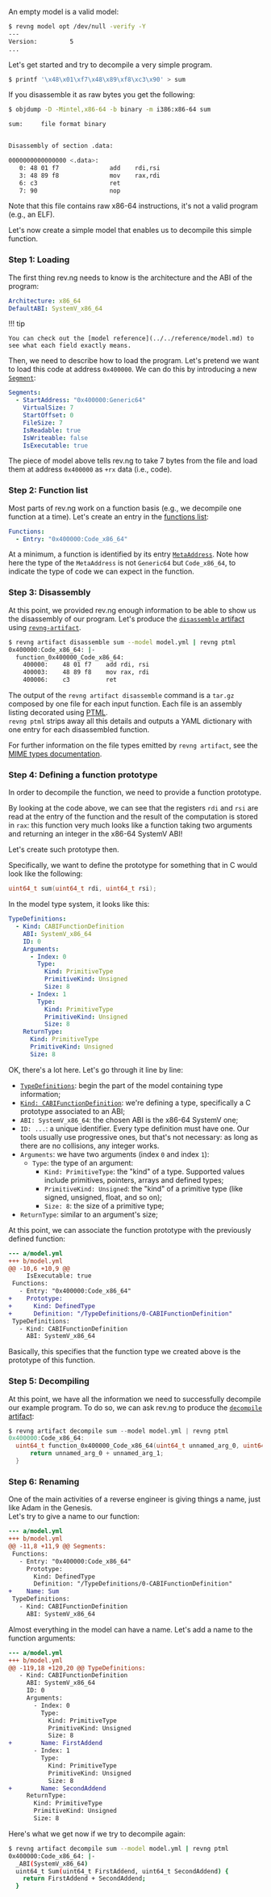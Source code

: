 An empty model is a valid model:

```bash
$ revng model opt /dev/null -verify -Y
---
Version:         5
...
```

Let's get started and try to decompile a very simple program.

```bash
$ printf '\x48\x01\xf7\x48\x89\xf8\xc3\x90' > sum
```

If you disassemble it as raw bytes you get the following:

```bash
$ objdump -D -Mintel,x86-64 -b binary -m i386:x86-64 sum

sum:     file format binary


Disassembly of section .data:

0000000000000000 <.data>:
   0: 48 01 f7              add    rdi,rsi
   3: 48 89 f8              mov    rax,rdi
   6: c3                    ret
   7: 90                    nop
```

Note that this file contains raw x86-64 instructions, it's not a valid program (e.g., an ELF).

Let's now create a simple model that enables us to decompile this simple function.

### Step 1: Loading

The first thing rev.ng needs to know is the architecture and the ABI of the program:

```yaml title="model.yml"
Architecture: x86_64
DefaultABI: SystemV_x86_64
```

!!! tip

    You can check out the [model reference](../../reference/model.md) to see what each field exactly means.

Then, we need to describe how to load the program.
Let's pretend we want to load this code at address `0x400000`.
We can do this by introducing a new [`Segment`](../../references/model.md#segment):

```yaml title="model.yml"
Segments:
  - StartAddress: "0x400000:Generic64"
    VirtualSize: 7
    StartOffset: 0
    FileSize: 7
    IsReadable: true
    IsWriteable: false
    IsExecutable: true
```

The piece of model above tells rev.ng to take 7 bytes from the file and load them at address `0x400000` as `+rx` data (i.e., code).

### Step 2: Function list

Most parts of rev.ng work on a function basis (e.g., we decompile one function at a time).
Let's create an entry in the [functions list](../../references/model.md#Binary.Functions):

```yaml title="model.yml"
Functions:
  - Entry: "0x400000:Code_x86_64"
```

At a minimum, a function is identified by its entry [`MetaAddress`](../key-concepts/metaaddress.md).
Note how here the type of the `MetaAddress` is not `Generic64` but `Code_x86_64`, to indicate the type of code we can expect in the function.

### Step 3: Disassembly

At this point, we provided rev.ng enough information to be able to show us the disassembly of our program.
Let's produce the [`disassemble` artifact](../../references/artifacts.md#disassemble-artifact) using [`revng-artifact`](../../references/cli/revng-artifact.md).

```bash
$ revng artifact disassemble sum --model model.yml | revng ptml
0x400000:Code_x86_64: |-
  function_0x400000_Code_x86_64:
    400000:    48 01 f7    add rdi, rsi
    400003:    48 89 f8    mov rax, rdi
    400006:    c3          ret
```

The output of the `revng artifact disassemble` command is a `tar.gz` composed by one file for each input function. Each file is an assembly listing decorated using [PTML](../../references/ptml.md).
<br />`revng ptml` strips away all this details and outputs a YAML dictionary with one entry for each disassembled function.

For further information on the file types emitted by `revng artifact`, see the [MIME types documentation](../../references/mime-types.md).

### Step 4: Defining a function prototype

In order to decompile the function, we need to provide a function prototype.

By looking at the code above, we can see that the registers `rdi` and `rsi` are read at the entry of the function and the result of the computation is stored in `rax`: this function very much looks like a function taking two arguments and returning an integer in the x86-64 SystemV ABI!

Let's create such prototype then.

Specifically, we want to define the prototype for something that in C would look like the following:

```c
uint64_t sum(uint64_t rdi, uint64_t rsi);
```
In the model type system, it looks like this:

```yaml title="model.yml"
TypeDefinitions:
  - Kind: CABIFunctionDefinition
    ABI: SystemV_x86_64
    ID: 0
    Arguments:
      - Index: 0
        Type:
          Kind: PrimitiveType
          PrimitiveKind: Unsigned
          Size: 8
      - Index: 1
        Type:
          Kind: PrimitiveType
          PrimitiveKind: Unsigned
          Size: 8
    ReturnType:
      Kind: PrimitiveType
      PrimitiveKind: Unsigned
      Size: 8
```

OK, there's a lot here. Let's go through it line by line:

* [`TypeDefinitions`](../../references/model.md#Binary.TypeDefinitions): begin the part of the model containing type information;
* [`Kind: CABIFunctionDefinition`](../../references/model.md#cabifunctiondefinition): we're defining a type, specifically a C prototype associated to an ABI;
* `ABI: SystemV_x86_64`: the chosen ABI is the x86-64 SystemV one;
* `ID: ...`: a unique identifier. Every type definition must have one. Our tools usually use progressive ones, but that's not necessary: as long as there are no collisions, any integer works.
* `Arguments`: we have two arguments (index `0` and index `1`):
  * `Type`: the type of an argument:
    * `Kind: PrimitiveType`: the "kind" of a type. Supported values include primitives, pointers, arrays and defined types;
    * `PrimitiveKind: Unsigned`: the "kind" of a primitive type (like signed, unsigned, float, and so on);
    * `Size: 8`: the size of a primitive type;
* `ReturnType`: similar to an argument's size;

At this point, we can associate the function prototype with the previously defined function:

```diff
--- a/model.yml
+++ b/model.yml
@@ -10,6 +10,9 @@
     IsExecutable: true
 Functions:
   - Entry: "0x400000:Code_x86_64"
+    Prototype:
+      Kind: DefinedType
+      Definition: "/TypeDefinitions/0-CABIFunctionDefinition"
 TypeDefinitions:
   - Kind: CABIFunctionDefinition
     ABI: SystemV_x86_64
```

Basically, this specifies that the function type we created above is the prototype of this function.

### Step 5: Decompiling

At this point, we have all the information we need to successfully decompile our example program.
To do so, we can ask rev.ng to produce the [`decompile` artifact](../../references/artifacts.md#decompile-artifact):

```c
$ revng artifact decompile sum --model model.yml | revng ptml
0x400000:Code_x86_64:
  uint64_t function_0x400000_Code_x86_64(uint64_t unnamed_arg_0, uint64_t unnamed_arg_1) {
      return unnamed_arg_0 + unnamed_arg_1;
  }
```

### Step 6: Renaming

One of the main activities of a reverse engineer is giving things a name, just like Adam in the Genesis.
<br />Let's try to give a name to our function:

```diff
--- a/model.yml
+++ b/model.yml
@@ -11,8 +11,9 @@ Segments:
 Functions:
   - Entry: "0x400000:Code_x86_64"
     Prototype:
       Kind: DefinedType
       Definition: "/TypeDefinitions/0-CABIFunctionDefinition"
+    Name: Sum
 TypeDefinitions:
   - Kind: CABIFunctionDefinition
     ABI: SystemV_x86_64
```

Almost everything in the model can have a name. Let's add a name to the function arguments:

```diff
--- a/model.yml
+++ b/model.yml
@@ -119,18 +120,20 @@ TypeDefinitions:
   - Kind: CABIFunctionDefinition
     ABI: SystemV_x86_64
     ID: 0
     Arguments:
       - Index: 0
         Type:
           Kind: PrimitiveType
           PrimitiveKind: Unsigned
           Size: 8
+        Name: FirstAddend
       - Index: 1
         Type:
           Kind: PrimitiveType
           PrimitiveKind: Unsigned
           Size: 8
+        Name: SecondAddend
     ReturnType:
       Kind: PrimitiveType
       PrimitiveKind: Unsigned
       Size: 8
```

Here's what we get now if we try to decompile again:

```bash
$ revng artifact decompile sum --model model.yml | revng ptml
0x400000:Code_x86_64: |-
  _ABI(SystemV_x86_64)
  uint64_t Sum(uint64_t FirstAddend, uint64_t SecondAddend) {
    return FirstAddend + SecondAddend;
  }

```
